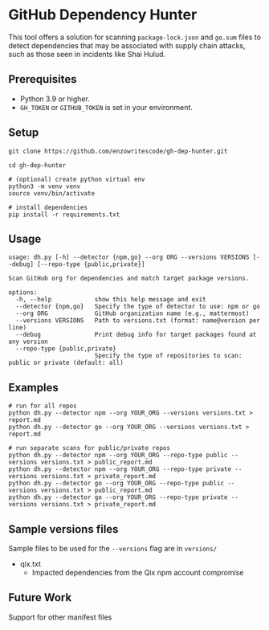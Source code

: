 # GitHub Dependency Hunter

This tool offers a solution for scanning `package-lock.json` and `go.sum` files to detect dependencies that may be associated with supply chain attacks, such as those seen in incidents like Shai Hulud.

## Prerequisites

- Python 3.9 or higher.
- `GH_TOKEN` or `GITHUB_TOKEN` is set in your environment.

## Setup

```
git clone https://github.com/enzowritescode/gh-dep-hunter.git

cd gh-dep-hunter

# (optional) create python virtual env
python3 -m venv venv
source venv/bin/activate

# install dependencies
pip install -r requirements.txt
```

## Usage

```
usage: dh.py [-h] --detector {npm,go} --org ORG --versions VERSIONS [--debug] [--repo-type {public,private}]

Scan GitHub org for dependencies and match target package versions.

options:
  -h, --help            show this help message and exit
  --detector {npm,go}   Specify the type of detector to use: npm or go
  --org ORG             GitHub organization name (e.g., mattermost)
  --versions VERSIONS   Path to versions.txt (format: name@version per line)
  --debug               Print debug info for target packages found at any version
  --repo-type {public,private}
                        Specify the type of repositories to scan: public or private (default: all)
```

## Examples

```
# run for all repos
python dh.py --detector npm --org YOUR_ORG --versions versions.txt > report.md
python dh.py --detector go --org YOUR_ORG --versions versions.txt > report.md

# run separate scans for public/private repos
python dh.py --detector npm --org YOUR_ORG --repo-type public --versions versions.txt > public_report.md
python dh.py --detector npm --org YOUR_ORG --repo-type private --versions versions.txt > private_report.md
python dh.py --detector go --org YOUR_ORG --repo-type public --versions versions.txt > public_report.md
python dh.py --detector go --org YOUR_ORG --repo-type private --versions versions.txt > private_report.md
```

## Sample versions files

Sample files to be used for the `--versions` flag are in `versions/`

- qix.txt
	- Impacted dependencies from the Qix npm account compromise

## Future Work

Support for other manifest files
